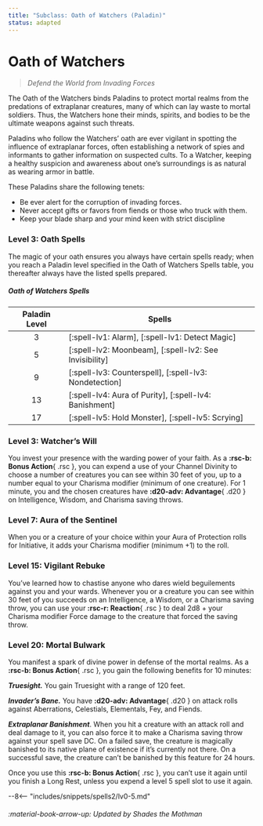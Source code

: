 ```yaml
---
title: "Subclass: Oath of Watchers (Paladin)"
status: adapted
---
```


<p style="display:none">
Defend the World from Invading Forces
</p>

# Oath of Watchers 

> *Defend the World from Invading Forces*

The Oath of the Watchers binds Paladins to protect mortal realms from the predations of extraplanar creatures, many of which can lay waste to mortal soldiers. Thus, the Watchers hone their minds, spirits, and bodies to be the ultimate weapons against such threats.

Paladins who follow the Watchers’ oath are ever vigilant in spotting the influence of extraplanar forces, often establishing a network of spies and informants to gather information on suspected cults. To a Watcher, keeping a healthy suspicion and awareness about one’s surroundings is as natural as wearing armor in battle.

These Paladins share the following tenets:

- Be ever alert for the corruption of invading forces.
- Never accept gifts or favors from fiends or those who truck with them.
- Keep your blade sharp and your mind keen with strict discipline

### Level 3: Oath Spells

The magic of your oath ensures you always have certain spells ready; when you reach a Paladin level specified in the Oath of Watchers Spells table, you thereafter always have the listed spells prepared.

##### Oath of Watchers Spells

| Paladin Level | Spells |
|:-:|---|
| 3 | [:spell-lv1: Alarm], [:spell-lv1: Detect Magic] |
| 5 | [:spell-lv2: Moonbeam], [:spell-lv2: See Invisibility] |
| 9 | [:spell-lv3: Counterspell], [:spell-lv3: Nondetection] |
| 13 | [:spell-lv4: Aura of Purity], [:spell-lv4: Banishment] |
| 17 | [:spell-lv5: Hold Monster], [:spell-lv5: Scrying] |

### Level 3: Watcher’s Will

You invest your presence with the warding power of your faith. As a **:rsc-b: Bonus Action**{ .rsc }, you can expend a use of your Channel Divinity to choose a number of creatures you can see within 30 feet of you, up to a number equal to your Charisma modifier (minimum of one creature). For 1 minute, you and the chosen creatures have **:d20-adv: Advantage**{ .d20 } on Intelligence, Wisdom, and Charisma saving throws.

### Level 7: Aura of the Sentinel

When you or a creature of your choice within your Aura of Protection rolls for Initiative, it adds your Charisma modifier (minimum +1) to the roll.

### Level 15: Vigilant Rebuke

You’ve learned how to chastise anyone who dares wield beguilements against you and your wards. Whenever you or a creature you can see within 30 feet of you succeeds on an Intelligence, a Wisdom, or a Charisma saving throw, you can use your **:rsc-r: Reaction**{ .rsc } to deal 2d8 + your Charisma modifier Force damage to the creature that forced the saving throw.

### Level 20: Mortal Bulwark

You manifest a spark of divine power in defense of the mortal realms. As a **:rsc-b: Bonus Action**{ .rsc }, you gain the following benefits for 10 minutes:

***Truesight.*** You gain Truesight with a range of 120 feet.

***Invader’s Bane.*** You have **:d20-adv: Advantage**{ .d20 } on attack rolls against Aberrations, Celestials, Elementals, Fey, and Fiends.

***Extraplanar Banishment***. When you hit a creature with an attack roll and deal damage to it, you can also force it to make a Charisma saving throw against your spell save DC. On a failed save, the creature is magically banished to its native plane of existence if it’s currently not there. On a successful save, the creature can’t be banished by this feature for 24 hours.

Once you use this **:rsc-b: Bonus Action**{ .rsc }, you can’t use it again until you finish a Long Rest, unless you expend a level 5 spell slot to use it again.

--8<-- "includes/snippets/spells2/lv0-5.md"

###### :material-book-arrow-up: Updated by *Shades the Mothman*
